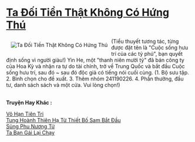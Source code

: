 <a href="https://truyentiki.com/ta-doi-tien-that-khong-co-hung-thu.31846/" title="Ta Đối Tiền Thật Không Có Hứng Thú"><h1>Ta Đối Tiền Thật Không Có Hứng Thú</h1></a><div style="display:table"><img align="right" style="float: left; padding: 10px;" src="https://truyentiki.com/a/img/str/src/31846.jpg" alt="Ta Đối Tiền Thật Không Có Hứng Thú">(Tiểu thuyết tương tác, từng được đặt tên là "Cuộc sống hưu trí của các tỷ phú", bạn quyết định sống vì người giàu!) Yin He, một "thanh niên mười tỷ" đã bán công ty của Hoa Kỳ và nhận ra tự do tài chính, trở về Trung Quốc và bắt đầu Cuộc sống hưu trí, sau đó ~ sau đó độc giả có tiếng nói cuối cùng. (1. Bộ sưu tập. 2. Bình chọn cho đề xuất. 3. Thêm nhóm 241190226. 4. Phần thưởng, đầu tư, danh sách sách và một cửa. Vui lòng chọn!)</div><p><br><b>Truyện Hay Khác :</b></p><a href="https://truyentiki.com/vo-han-tien-tri.31845/" alt="Vô Hạn Tiên Tri">Vô Hạn Tiên Tri</a><br/><a href="https://github.com/nownovels/top500/tree/master/truyenhay/33619/" alt="Tung Hoành Thiên Hạ Từ Thiết Bố Sam Bắt Đầu">Tung Hoành Thiên Hạ Từ Thiết Bố Sam Bắt Đầu</a><br/><a href="https://github.com/nownovels/truyenhay/tree/master/truyenhay/30564/README.md" alt="Sủng Phu Nương Tử">Sủng Phu Nương Tử</a><br/><a href="https://github.com/nownovels/top500/tree/master/truyenhay/33774/" alt="Ta Bạn Gái Lại Chạy">Ta Bạn Gái Lại Chạy</a><br/>